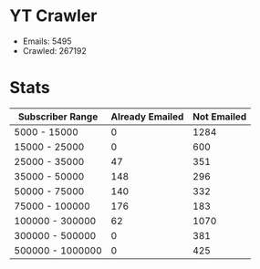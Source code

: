 # YT Crawler
- Emails: 5495
- Crawled: 267192

# Stats
| Subscriber Range  | Already Emailed | Not Emailed |
|-------|-------|-------|
| 5000 - 15000 | 0 | 1284 |
| 15000 - 25000 | 0 | 600 |
| 25000 - 35000 | 47 | 351 |
| 35000 - 50000 | 148 | 296 |
| 50000 - 75000 | 140 | 332 |
| 75000 - 100000 | 176 | 183 |
| 100000 - 300000 | 62 | 1070 |
| 300000 - 500000 | 0 | 381 |
| 500000 - 1000000 | 0 | 425 |
